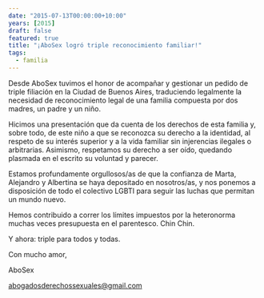 ```yaml
---
date: "2015-07-13T00:00:00+10:00"
years: [2015]
draft: false
featured: true
title: "¡AboSex logró triple reconocimiento familiar!"
tags:
  - familia
---
```


Desde AboSex tuvimos el honor de acompañar y gestionar un pedido de triple filiación en la Ciudad de Buenos Aires, traduciendo legalmente la necesidad de reconocimiento legal de una familia compuesta por dos madres, un padre y un niño. 

Hicimos una presentación que da cuenta de los derechos de esta familia y, sobre todo, de este niño a que se reconozca su derecho a la identidad, al respeto de su interés superior y a la vida familiar sin injerencias ilegales o arbitrarias. Asimismo, respetamos su derecho a ser oído, quedando plasmada en el escrito su voluntad y parecer.

Estamos profundamente orgullosos/as de que la confianza de Marta, Alejandro y Albertina se haya depositado en nosotros/as, y nos ponemos a disposición de todo el colectivo LGBTI para seguir las luchas que permitan un mundo nuevo.

Hemos contribuido a correr los límites impuestos por la heteronorma muchas veces presupuesta en el parentesco. Chin Chin.

Y ahora: triple para todos y todas.

Con mucho amor,

AboSex

abogadosderechossexuales@gmail.com